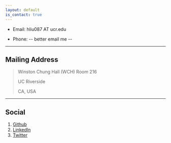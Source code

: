 ```yaml
---
layout: default
is_contact: true
---
```


* Email: hliu087 AT ucr.edu

* Phone: -- better email me --

---

## Mailing Address

> Winston Chung Hall (WCH) Room 216
>
> UC Riverside
>
> CA, USA

---

## Social


1. [Github](https://github.com/liuhengyue)
2. [LinkedIn](https://www.linkedin.com/in/hengyue1iu)
3. [Twitter](https://twitter.com/HengyueLiu)